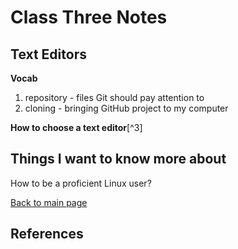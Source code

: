 # Class Three Notes

## Text Editors

**Vocab**

1. repository - files Git should pay attention to
2. cloning - bringing GitHub project to my computer

**How to choose a text editor**[^3]



 
## Things I want to know more about

How to be a proficient Linux user?

  
 [Back to main page](https://mirandalu2020.github.io/reading-notes/)
 
 
## References
 
